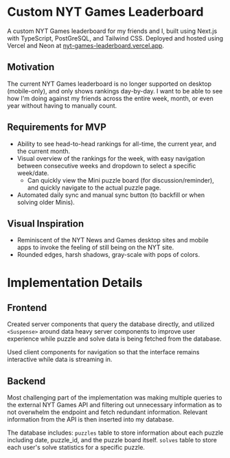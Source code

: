 # Custom NYT Games Leaderboard
A custom NYT Games leaderboard for my friends and I, built using Next.js with TypeScript, PostGreSQL, and Tailwind CSS. Deployed and hosted using Vercel and Neon at [nyt-games-leaderboard.vercel.app]("nyt-games-leaderboard.vercel.app").

## Motivation
The current NYT Games leaderboard is no longer supported on desktop (mobile-only), and only shows rankings day-by-day. I want to be able to see how I'm doing against my friends across the entire week, month, or even year without having to manually count.

## Requirements for MVP
- Ability to see head-to-head rankings for all-time, the current year, and the current month.
- Visual overview of the rankings for the week, with easy navigation between consecutive weeks and dropdown to select a specific week/date.
    - Can quickly view the Mini puzzle board (for discussion/reminder), and quickly navigate to the actual puzzle page.
- Automated daily sync and manual sync button (to backfill or when solving older Minis).

## Visual Inspiration

- Reminiscent of the NYT News and Games desktop sites and mobile apps to invoke the feeling of still being on the NYT site.
- Rounded edges, harsh shadows, gray-scale with pops of colors.

# Implementation Details
## Frontend
Created server components that query the database directly, and utilized `<Suspense>` around data heavy server components to improve user experience while puzzle and solve data is being fetched from the database.

Used client components for navigation so that the interface remains interactive while data is streaming in.

## Backend

Most challenging part of the implementation was making multiple queries to the external NYT Games API and filtering out unnecessary information as to not overwhelm the endpoint and fetch redundant information. Relevant information from the API is then inserted into my database.

The database includes: `puzzles` table to store information about each puzzle including date, puzzle_id, and the puzzle board itself. `solves` table to store each user's solve statistics for a specific puzzle.

